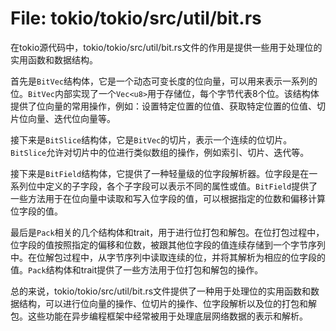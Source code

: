 # File: tokio/tokio/src/util/bit.rs

在tokio源代码中，tokio/tokio/src/util/bit.rs文件的作用是提供一些用于处理位的实用函数和数据结构。

首先是`BitVec`结构体，它是一个动态可变长度的位向量，可以用来表示一系列的位。`BitVec`内部实现了一个`Vec<u8>`用于存储位，每个字节代表8个位。该结构体提供了位向量的常用操作，例如：设置特定位置的位值、获取特定位置的位值、切片位向量、迭代位向量等。

接下来是`BitSlice`结构体，它是`BitVec`的切片，表示一个连续的位切片。`BitSlice`允许对切片中的位进行类似数组的操作，例如索引、切片、迭代等。

接下来是`BitField`结构体，它提供了一种轻量级的位字段解析器。位字段是在一系列位中定义的子字段，各个子字段可以表示不同的属性或值。`BitField`提供了一些方法用于在位向量中读取和写入位字段的值，可以根据指定的位数和偏移计算位字段的值。

最后是`Pack`相关的几个结构体和trait，用于进行位打包和解包。在位打包过程中，位字段的值按照指定的偏移和位数，被跟其他位字段的值连续存储到一个字节序列中。在位解包过程中，从字节序列中读取连续的位，并将其解析为相应的位字段的值。`Pack`结构体和trait提供了一些方法用于位打包和解包的操作。

总的来说，tokio/tokio/src/util/bit.rs文件提供了一种用于处理位的实用函数和数据结构，可以进行位向量的操作、位切片的操作、位字段解析以及位的打包和解包。这些功能在异步编程框架中经常被用于处理底层网络数据的表示和解析。

